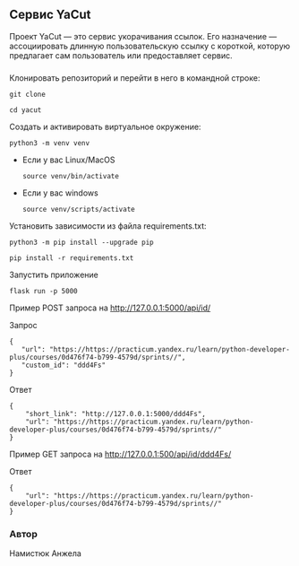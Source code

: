 ## Cервис YaCut

Проект YaCut — это сервис укорачивания ссылок. 
Его назначение — ассоциировать длинную пользовательскую ссылку с короткой, 
которую предлагает сам пользователь или предоставляет сервис.

###


Клонировать репозиторий и перейти в него в командной строке:

```
git clone 
```

```
cd yacut
```

Cоздать и активировать виртуальное окружение:

```
python3 -m venv venv
```

* Если у вас Linux/MacOS

    ```
    source venv/bin/activate
    ```

* Если у вас windows

    ```
    source venv/scripts/activate
    ```

Установить зависимости из файла requirements.txt:

```
python3 -m pip install --upgrade pip
```

```
pip install -r requirements.txt
```
Запустить приложение 

```
flask run -p 5000
```
Пример POST запроса на http://127.0.0.1:5000/api/id/

Запрос

```
{
   "url": "https://https://practicum.yandex.ru/learn/python-developer-plus/courses/0d476f74-b799-4579d/sprints//",
   "custom_id": "ddd4Fs" 
}
```

Ответ

```
{
    "short_link": "http://127.0.0.1:5000/ddd4Fs",
    "url": "https://https://practicum.yandex.ru/learn/python-developer-plus/courses/0d476f74-b799-4579d/sprints//"
}
```

Пример GET запроса на http://127.0.0.1:500/api/id/ddd4Fs/

Ответ

```
{
    "url": "https://https://practicum.yandex.ru/learn/python-developer-plus/courses/0d476f74-b799-4579d/sprints//"
}
```

### Автор
Намистюк Анжела


